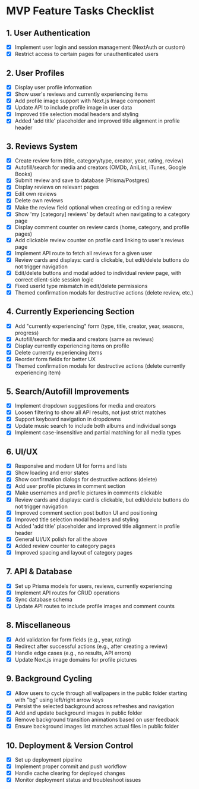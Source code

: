 # MVP Feature Tasks Checklist

## 1. User Authentication
- [x] Implement user login and session management (NextAuth or custom)
- [x] Restrict access to certain pages for unauthenticated users

## 2. User Profiles
- [x] Display user profile information
- [x] Show user's reviews and currently experiencing items
- [x] Add profile image support with Next.js Image component
- [x] Update API to include profile image in user data
- [x] Improved title selection modal headers and styling
- [x] Added 'add title' placeholder and improved title alignment in profile header

## 3. Reviews System
- [x] Create review form (title, category/type, creator, year, rating, review)
- [x] Autofill/search for media and creators (OMDb, AniList, iTunes, Google Books)
- [x] Submit review and save to database (Prisma/Postgres)
- [x] Display reviews on relevant pages
- [x] Edit own reviews
- [x] Delete own reviews
- [x] Make the review field optional when creating or editing a review
- [x] Show 'my [category] reviews' by default when navigating to a category page
- [x] Display comment counter on review cards (home, category, and profile pages)
- [x] Add clickable review counter on profile card linking to user's reviews page
- [x] Implement API route to fetch all reviews for a given user
- [x] Review cards and displays: card is clickable, but edit/delete buttons do not trigger navigation
- [x] Edit/delete buttons and modal added to individual review page, with correct client-side session logic
- [x] Fixed userId type mismatch in edit/delete permissions
- [x] Themed confirmation modals for destructive actions (delete review, etc.)

## 4. Currently Experiencing Section
- [x] Add "currently experiencing" form (type, title, creator, year, seasons, progress)
- [x] Autofill/search for media and creators (same as reviews)
- [x] Display currently experiencing items on profile
- [x] Delete currently experiencing items
- [x] Reorder form fields for better UX
- [x] Themed confirmation modals for destructive actions (delete currently experiencing item)

## 5. Search/Autofill Improvements
- [x] Implement dropdown suggestions for media and creators
- [x] Loosen filtering to show all API results, not just strict matches
- [x] Support keyboard navigation in dropdowns
- [x] Update music search to include both albums and individual songs
- [x] Implement case-insensitive and partial matching for all media types

## 6. UI/UX
- [x] Responsive and modern UI for forms and lists
- [x] Show loading and error states
- [x] Show confirmation dialogs for destructive actions (delete)
- [x] Add user profile pictures in comment section
- [x] Make usernames and profile pictures in comments clickable
- [x] Review cards and displays: card is clickable, but edit/delete buttons do not trigger navigation
- [x] Improved comment section post button UI and positioning
- [x] Improved title selection modal headers and styling
- [x] Added 'add title' placeholder and improved title alignment in profile header
- [x] General UI/UX polish for all the above
- [x] Added review counter to category pages
- [x] Improved spacing and layout of category pages

## 7. API & Database
- [x] Set up Prisma models for users, reviews, currently experiencing
- [x] Implement API routes for CRUD operations
- [x] Sync database schema
- [x] Update API routes to include profile images and comment counts

## 8. Miscellaneous
- [x] Add validation for form fields (e.g., year, rating)
- [x] Redirect after successful actions (e.g., after creating a review)
- [x] Handle edge cases (e.g., no results, API errors)
- [x] Update Next.js image domains for profile pictures

## 9. Background Cycling
- [x] Allow users to cycle through all wallpapers in the public folder starting with "bg" using left/right arrow keys
- [x] Persist the selected background across refreshes and navigation
- [x] Add and update background images in public folder
- [x] Remove background transition animations based on user feedback
- [x] Ensure background images list matches actual files in public folder

## 10. Deployment & Version Control
- [x] Set up deployment pipeline
- [x] Implement proper commit and push workflow
- [x] Handle cache clearing for deployed changes
- [x] Monitor deployment status and troubleshoot issues
